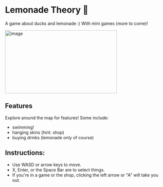 # Lemonade Theory 🍋

A game about ducks and lemonade :) With mini games (more to come)!

<img width="367" height="207" alt="image" src="https://github.com/user-attachments/assets/1b948b8e-c975-4ce1-a88a-2c0c6de4feb3" />

## Features
Explore around the map for features! Some include:
- swimming!
- hanging skins (hint: shop)
- buying drinks (lemonade only of course)

## Instructions:
- Use WASD or arrow keys to move.
- X, Enter, or the Space Bar are to select things.
- If you're in a game or the shop, clicking the left arrow or "A" will take you out.
